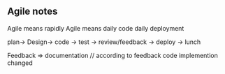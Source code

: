 ## Agile notes ##
Agile means rapidly 
Agile means daily code daily deployment 

plan-> Design-> code -> test -> review/feedback -> deploy
-> lunch 

Feedback => documentation 
// according to feedback code implemention changed 



